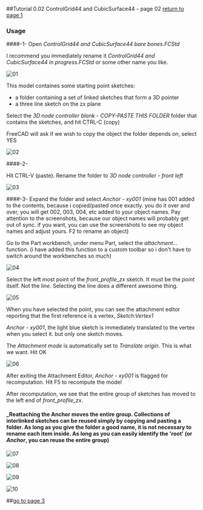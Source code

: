 ##Tutorial 0.02 ControlGrid44 and CubicSurface44 - page 02
[return to page 1](https://github.com/edwardvmills/NURBSlib_EVM/blob/gh-pages/Tutorial%200.02%20ControlGrid44%20and%20CubicSurface44%20-%20page%2001.md)

### Usage
####-1-
Open _ControlGrid44 and CubicSurface44 bare bones.FCStd_

I recommend you immediately rename it _ControlGrid44 and CubicSurface44 in progress.FCStd_ or some other name you like.

![01](https://github.com/edwardvmills/NURBSlib_EVM/blob/master/Tutorial%20Models/ControlGridd44%20and%20CubicSurface44/ControlGrid44%20and%20CubicSurface44%2001.png?raw=true)

This model containes some starting point sketches:
* a folder containing a set of linked sketches that form a 3D pointer
* a three line sketch on the zx plane

Select the _3D node controller blank - COPY-PASTE THIS FOLDER_ folder that contains the sketches, and hit CTRL-C (copy)

FreeCAD will ask if we wish to copy the object the folder depends on, select YES

![02](https://github.com/edwardvmills/NURBSlib_EVM/blob/master/Tutorial%20Models/ControlGridd44%20and%20CubicSurface44/ControlGrid44%20and%20CubicSurface44%2002.png?raw=true)

####-2-

Hit CTRL-V (paste). Rename the folder to _3D node controller - front left_

![03](https://github.com/edwardvmills/NURBSlib_EVM/blob/master/Tutorial%20Models/ControlGridd44%20and%20CubicSurface44/ControlGrid44%20and%20CubicSurface44%2003.png?raw=true)

####-3-
Expand the folder and select _Anchor - xy001_ (mine has 001 added to the contents, because i copied/pasted once exactly. you do it over and over, you will get 002, 003, 004, etc added to your object names. Pay attention to the screenshots, because our object names will probably get out of sync. if you want, you can use the screenshots to see my object names and adjust yours. F2 to rename an object)

Go to the Part workbench, under menu Part, select the _attachment..._ function. (i have added this function to a custom toolbar so i don't have to switch around the workbenches so much)

![04](https://github.com/edwardvmills/NURBSlib_EVM/blob/master/Tutorial%20Models/ControlGridd44%20and%20CubicSurface44/ControlGrid44%20and%20CubicSurface44%2004.png?raw=true)

Select the left most point of the _front\_profile\_zx_ sketch. It must be the _point_ itself. Not the _line_. Selecting the line does a different awesome thing.

![05](https://github.com/edwardvmills/NURBSlib_EVM/blob/master/Tutorial%20Models/ControlGridd44%20and%20CubicSurface44/ControlGrid44%20and%20CubicSurface44%2005.png?raw=true)

When you have selected the point, you can see the attachment editor reporting that the first reference is a vertex, _Sketch:Vertex1_

_Anchor - xy001_, the light blue sketch is immediately translated to the vertex when you select it. but only one sketch moves.

The _Attachment mode_ is automatically set to _Translate origin_. This is what we want. Hit OK

![06](https://github.com/edwardvmills/NURBSlib_EVM/blob/master/Tutorial%20Models/ControlGridd44%20and%20CubicSurface44/ControlGrid44%20and%20CubicSurface44%2006.png?raw=true)

After exiting the Attachment Editor, _Anchor - xy001_ is flagged for recomputation. Hit F5 to recompute the model

After recomputation, we see that the entire group of sketches has moved to the left end of _front\_profile\_zx_.

#### _Reattaching the Anchor moves the entire group. Collections of interlinked sketches can be reused simply by copying and pasting a folder. As long as you give the folder a good name, it is not necessary to rename each item inside. As long as you can easily identify the 'root' (or _Anchor_, you can reuse the entire group)

![07](https://github.com/edwardvmills/NURBSlib_EVM/blob/master/Tutorial%20Models/ControlGridd44%20and%20CubicSurface44/ControlGrid44%20and%20CubicSurface44%2007.png?raw=true)

![08](https://github.com/edwardvmills/NURBSlib_EVM/blob/master/Tutorial%20Models/ControlGridd44%20and%20CubicSurface44/ControlGrid44%20and%20CubicSurface44%2008.png?raw=true)

![09](https://github.com/edwardvmills/NURBSlib_EVM/blob/master/Tutorial%20Models/ControlGridd44%20and%20CubicSurface44/ControlGrid44%20and%20CubicSurface44%2009.png?raw=true)

![10](https://github.com/edwardvmills/NURBSlib_EVM/blob/master/Tutorial%20Models/ControlGridd44%20and%20CubicSurface44/ControlGrid44%20and%20CubicSurface44%2010.png?raw=true)

##[go to page 3](https://github.com/edwardvmills/NURBSlib_EVM/blob/gh-pages/Tutorial%200.02%20ControlGrid44%20and%20CubicSurface44%20-%20page%2003.md)
